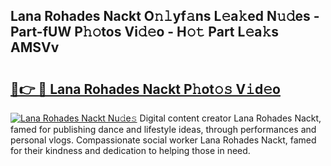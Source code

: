 ## Lana Rohades Nackt O𝚗𝚕yf𝚊ns L𝚎a𝚔ed N𝚞𝚍es - Part-fUW P𝚑𝚘tos Vi𝚍𝚎o - H𝚘𝚝 Part L𝚎a𝚔s AMSVv

# <h2><a href="http://kf8on1l.oniu.top/?m=Lana+Rohades+Nackt">🔗👉 🔴 Lana Rohades Nackt P𝚑ot𝚘𝚜 V𝚒d𝚎o</a></h2>

[![Lana Rohades Nackt Nu𝚍e𝚜](https://i.imgur.com/0qMVB7G.gif)](http://kf8on1l.oniu.top/?m=Lana+Rohades+Nackt)
Digital content creator Lana Rohades Nackt, famed for publishing dance and lifestyle ideas, through performances and personal vlogs. Compassionate social worker Lana Rohades Nackt, famed for their kindness and dedication to helping those in need.  
